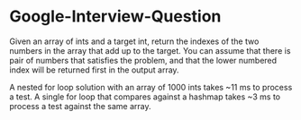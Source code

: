 # Google-Interview-Question

Given an array of ints and a target int, return the indexes of the two numbers in the array that add up to the target. You can assume that there is pair of numbers that satisfies the problem, and that the lower numbered index will be returned first in the output array.

A nested for loop solution with an array of 1000 ints takes ~11 ms to process a test.
A single for loop that compares against a hashmap takes ~3 ms to process a test against the same array.
